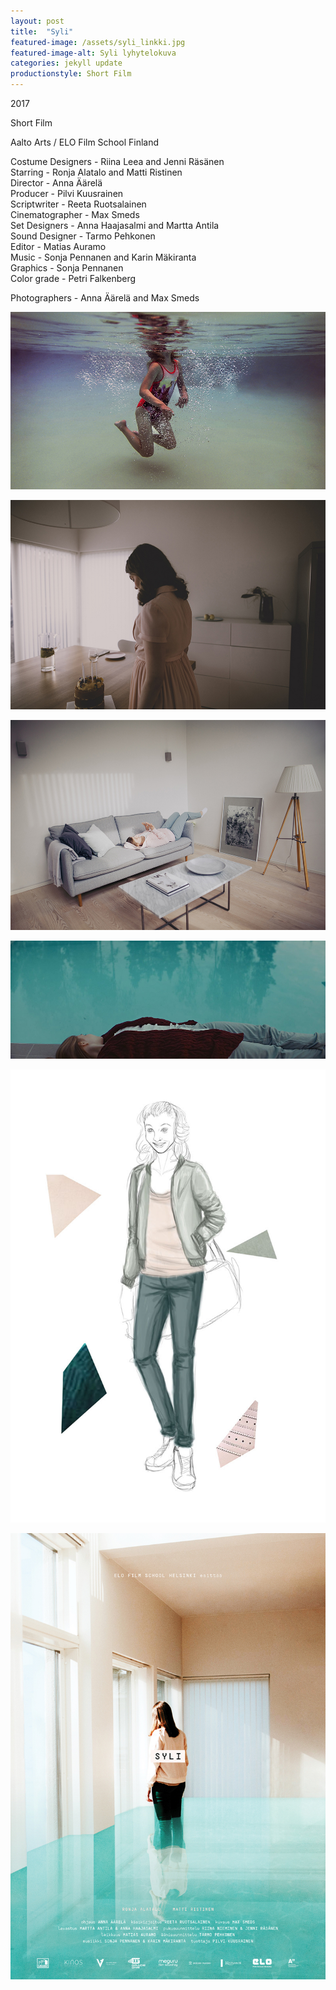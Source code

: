 ```yaml
---
layout: post
title:  "Syli"
featured-image: /assets/syli_linkki.jpg
featured-image-alt: Syli lyhytelokuva
categories: jekyll update
productionstyle: Short Film
---
```

  2017   

Short Film

Aalto Arts / ELO Film School Finland

  Costume Designers - Riina Leea and Jenni Räsänen  
  Starring - Ronja Alatalo and Matti Ristinen  
  Director - Anna Äärelä  
  Producer - Pilvi Kuusrainen  
  Scriptwriter - Reeta Ruotsalainen  
  Cinematographer - Max Smeds  
  Set Designers - Anna Haajasalmi and Martta Antila  
  Sound Designer - Tarmo Pehkonen  
  Editor - Matias Auramo  
  Music - Sonja Pennanen and Karin Mäkiranta  
  Graphics - Sonja Pennanen  
  Color grade - Petri Falkenberg  

Photographers - Anna Äärelä and Max Smeds


![alt text](/assets/projects/syli1.jpg)

![alt text](/assets/projects/syli2.jpg)

![alt text](/assets/projects/syli3.jpg)

![alt text](/assets/projects/syli4.jpg)

![alt text](/assets/projects/syli6.jpg)

![alt text](/assets/projects/syli5.jpg)